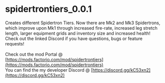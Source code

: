 # spidertrontiers_0.0.1
Creates different Spidertron Tiers. Now there are Mk2 and Mk3 Spidertrons, which improve upon Mk1 through increased fire-rate, increased leg stretch length, larger equipment grids and inventory size and increased health! Check out the linked Discord if you have questions, bugs or feature requests!</br>
</br>
Check out the mod Portal @ [https://mods.factorio.com/mod/spidertrontiers](https://mods.factorio.com/mod/spidertrontiers)</br>
You can find the my developer Discord @ [https://discord.gg/kC53xn2](https://discord.gg/kC53xn2)
